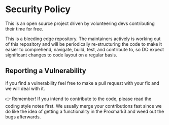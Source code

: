 # Security Policy

This is an open source project driven by volunteering devs contributing their time for free.

This is a bleeding edge repository. 
The maintainers actively is working out of this repository and will be periodically re-structuring the code to make it easier to comprehend, navigate, build, test, and contribute to, so DO expect significant changes to code layout on a regular basis.


## Reporting a Vulnerability

if you find a vulnerability feel free to make a pull request with your fix and we will deal with it.


👉 Remember! 
If you intend to contribute to the code, please read the coding style notes first. We usually merge your contributions fast since we do like the idea of getting a functionality in the Proxmark3 and weed out the bugs afterwards.
